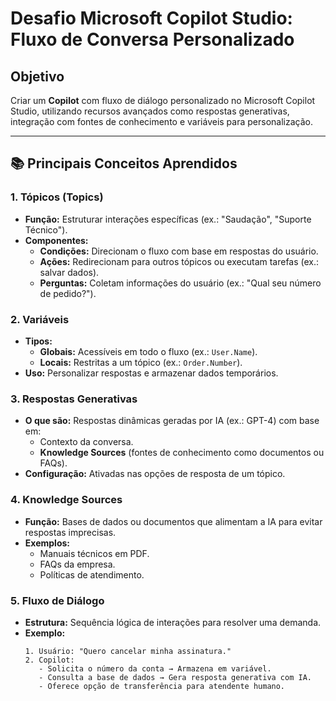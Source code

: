# Desafio Microsoft Copilot Studio: Fluxo de Conversa Personalizado

## Objetivo
Criar um **Copilot** com fluxo de diálogo personalizado no Microsoft Copilot Studio, utilizando recursos avançados como respostas generativas, integração com fontes de conhecimento e variáveis para personalização.

---

## 📚 Principais Conceitos Aprendidos

### 1. **Tópicos (Topics)**
- **Função:** Estruturar interações específicas (ex.: "Saudação", "Suporte Técnico").
- **Componentes:**
  - **Condições:** Direcionam o fluxo com base em respostas do usuário.
  - **Ações:** Redirecionam para outros tópicos ou executam tarefas (ex.: salvar dados).
  - **Perguntas:** Coletam informações do usuário (ex.: "Qual seu número de pedido?").

### 2. **Variáveis**
- **Tipos:**
  - **Globais:** Acessíveis em todo o fluxo (ex.: `User.Name`).
  - **Locais:** Restritas a um tópico (ex.: `Order.Number`).
- **Uso:** Personalizar respostas e armazenar dados temporários.

### 3. **Respostas Generativas**
- **O que são:** Respostas dinâmicas geradas por IA (ex.: GPT-4) com base em:
  - Contexto da conversa.
  - **Knowledge Sources** (fontes de conhecimento como documentos ou FAQs).
- **Configuração:** Ativadas nas opções de resposta de um tópico.

### 4. **Knowledge Sources**
- **Função:** Bases de dados ou documentos que alimentam a IA para evitar respostas imprecisas.
- **Exemplos:** 
  - Manuais técnicos em PDF.
  - FAQs da empresa.
  - Políticas de atendimento.

### 5. **Fluxo de Diálogo**
- **Estrutura:** Sequência lógica de interações para resolver uma demanda.
- **Exemplo:**
  ```plaintext
  1. Usuário: "Quero cancelar minha assinatura."
  2. Copilot: 
     - Solicita o número da conta → Armazena em variável.
     - Consulta a base de dados → Gera resposta generativa com IA.
     - Oferece opção de transferência para atendente humano.
